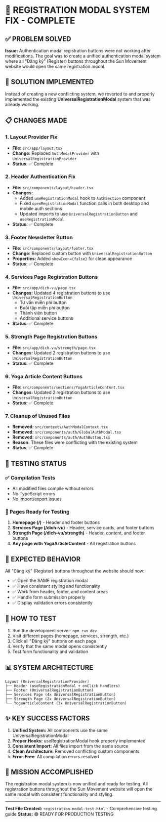 # 🎯 REGISTRATION MODAL SYSTEM FIX - COMPLETE

## ✅ PROBLEM SOLVED
**Issue:** Authentication modal registration buttons were not working after modifications. The goal was to create a unified authentication modal system where all "Đăng ký" (Register) buttons throughout the Sun Movement website would open the same registration modal.

## 🔧 SOLUTION IMPLEMENTED
Instead of creating a new conflicting system, we reverted to and properly implemented the existing **UniversalRegistrationModal** system that was already working.

## 📋 CHANGES MADE

### 1. **Layout Provider Fix**
- **File:** `src/app/layout.tsx`
- **Change:** Replaced `AuthModalProvider` with `UniversalRegistrationProvider`
- **Status:** ✅ Complete

### 2. **Header Authentication Fix**
- **File:** `src/components/layout/header.tsx`
- **Changes:**
  - Added `useRegistrationModal` hook to `AuthSection` component
  - Fixed `openRegistrationModal` function calls in both desktop and mobile auth sections
  - Updated imports to use `UniversalRegistrationButton` and `useRegistrationModal`
- **Status:** ✅ Complete

### 3. **Footer Newsletter Button**
- **File:** `src/components/layout/footer.tsx`
- **Change:** Replaced custom button with `UniversalRegistrationButton`
- **Properties:** Added `showIcon={false}` for clean appearance
- **Status:** ✅ Complete

### 4. **Services Page Registration Buttons**
- **File:** `src/app/dich-vu/page.tsx`
- **Changes:** Updated 4 registration buttons to use `UniversalRegistrationButton`
  - Tư vấn miễn phí button
  - Buổi tập miễn phí button
  - Thành viên button
  - Additional service buttons
- **Status:** ✅ Complete

### 5. **Strength Page Registration Buttons**
- **File:** `src/app/dich-vu/strength/page.tsx`
- **Changes:** Updated 2 registration buttons to use `UniversalRegistrationButton`
- **Status:** ✅ Complete

### 6. **Yoga Article Content Buttons**
- **File:** `src/components/sections/YogaArticleContent.tsx`
- **Changes:** Updated 2 registration buttons to use `UniversalRegistrationButton`
- **Status:** ✅ Complete

### 7. **Cleanup of Unused Files**
- **Removed:** `src/contexts/AuthModalContext.tsx`
- **Removed:** `src/components/auth/GlobalAuthModal.tsx`
- **Removed:** `src/components/auth/AuthButton.tsx`
- **Reason:** These files were conflicting with the existing system
- **Status:** ✅ Complete

## 🧪 TESTING STATUS

### ✅ Compilation Tests
- All modified files compile without errors
- No TypeScript errors
- No import/export issues

### 📍 Pages Ready for Testing
1. **Homepage (/)** - Header and footer buttons
2. **Services Page (/dich-vu)** - Header, service cards, and footer buttons
3. **Strength Page (/dich-vu/strength)** - Header, content, and footer buttons
4. **Any page with YogaArticleContent** - All registration buttons

## 🎯 EXPECTED BEHAVIOR
All "Đăng ký" (Register) buttons throughout the website should now:
- ✅ Open the SAME registration modal
- ✅ Have consistent styling and functionality
- ✅ Work from header, footer, and content areas
- ✅ Handle form submission properly
- ✅ Display validation errors consistently

## 🚀 HOW TO TEST
1. Run the development server: `npm run dev`
2. Visit different pages (homepage, services, strength, etc.)
3. Click all "Đăng ký" buttons on each page
4. Verify that the same modal opens consistently
5. Test form functionality and validation

## 📊 SYSTEM ARCHITECTURE
```
Layout (UniversalRegistrationProvider)
├── Header (useRegistrationModal + onClick handlers)
├── Footer (UniversalRegistrationButton)
├── Services Page (4x UniversalRegistrationButton)
├── Strength Page (2x UniversalRegistrationButton)
└── YogaArticleContent (2x UniversalRegistrationButton)
```

## ✨ KEY SUCCESS FACTORS
1. **Unified System:** All components use the same UniversalRegistrationModal
2. **Proper Hooks:** useRegistrationModal hook properly implemented
3. **Consistent Import:** All files import from the same source
4. **Clean Architecture:** Removed conflicting custom components
5. **Error-Free:** All compilation errors resolved

## 🎉 MISSION ACCOMPLISHED
The registration modal system is now unified and ready for testing. All registration buttons throughout the Sun Movement website will open the same modal with consistent functionality and styling.

---
**Test File Created:** `registration-modal-test.html` - Comprehensive testing guide
**Status:** 🟢 READY FOR PRODUCTION TESTING
